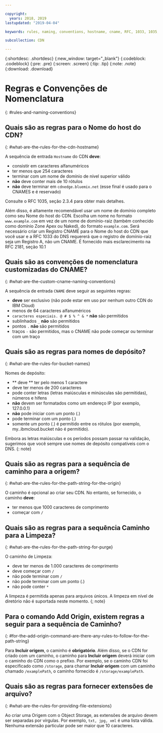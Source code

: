 ```yaml
---

copyright:
  years: 2018, 2019
lastupdated: "2019-04-04"

keywords: rules, naming, conventions, hostname, cname, RFC, 1033, 1035, bucket, path, origin, purge, alphanumeric, top-level domain, valid, string

subcollection: CDN

---
```


{:shortdesc: .shortdesc}
{:new_window: target="_blank"}
{:codeblock: .codeblock}
{:pre: .pre}
{:screen: .screen}
{:tip: .tip}
{:note: .note}
{:download: .download}

# Regras e Convenções de Nomenclatura
{: #rules-and-naming-conventions}

## Quais são as regras para o Nome do host do CDN?
{: #what-are-the-rules-for-the-cdn-hostname}

A sequência de entrada `Hostname` do CDN **deve**:
  * consistir em caracteres alfanuméricos
  * ter menos que 254 caracteres
  * terminar com um nome de domínio de nível superior válido
  * **não** deve conter mais de 10 rótulos
  * **não** deve terminar em `cdnedge.bluemix.net`
(esse final é usado para o CNAMES e é reservado)

Consulte o RFC 1035, seção 2.3.4 para obter mais detalhes. 

Além disso, é altamente recomendável usar um nome de domínio completo como seu Nome do host do CDN. Escolha um nome no formato `www.example.com` em vez de um nome de domínio-raiz (também conhecido como domínio Zone Apex ou Naked), do formato `example.com`. Será necessário criar um Registro CNAME para o Nome do host do CDN que você usar e a RFC 1033 do DNS requererá que o registro de domínio-raiz seja um Registro A, não um CNAME. É fornecido mais esclarecimento na RFC 2181, seção 10.1

## Quais são as convenções de nomenclatura customizadas do CNAME?
{: #what-are-the-custom-cname-naming-conventions}

A sequência de entrada `CNAME` deve seguir as seguintes regras:
  * **deve** ser exclusivo (não pode estar em uso por nenhum outro CDN do IBM Cloud)
  * menos de 64 caracteres alfanuméricos
  * `caracteres especiais. @ # $ % ^ & *` **não** são permitidos
  * sublinhados `_` **não** são permitidos
  * pontos `.` **não** são permitidos
  * traços `-` são permitidos, mas o CNAME não pode começar ou terminar com um traço

## Quais são as regras para nomes de depósito?
{: #what-are-the-rules-for-bucket-names}

Nomes de depósito:
  * ** deve **  ter pelo menos 1 caractere
  * deve ter menos de 200 caracteres
  * pode conter letras (letras maiúsculas e minúsculas são permitidas), números e hifens
  * **não** devem ser formatados como um endereço IP (por exemplo, 127.0.0.1)
  * **não** pode iniciar com um ponto (.)
  * pode terminar com um ponto (.)
  * somente um ponto (.) é permitido entre os rótulos (por exemplo, my..ibmcloud.bucket não é permitido).

Embora as letras maiúsculas e os períodos possam passar na validação, sugerimos que você sempre use nomes de depósito compatíveis com o DNS.
{: note}

## Quais são as regras para a sequência de caminho para a origem?
{: #what-are-the-rules-for-the-path-string-for-the-origin}

O caminho é opcional ao criar seu CDN. No entanto, se fornecido, o caminho **deve**:
  * ter menos que 1000 caracteres de comprimento
  * começar com  ` / `

## Quais são as regras para a sequência Caminho para a Limpeza?
{: #what-are-the-rules-for-the-path-string-for-purge}

O caminho de Limpeza:
  * deve ter menos de 1.000 caracteres de comprimento
  * deve começar com  ` / `
  * não pode terminar com  ` / `
  * não pode terminar com um ponto (.)
  * não pode conter `*`

A limpeza é permitida apenas para arquivos únicos. A limpeza em nível de diretório não é suportada neste momento.
{; note}

## Para o comando **Add Origin**, existem regras a seguir para a sequência de Caminho?
{: #for-the-add-origin-command-are-there-any-rules-to-follow-for-the-path-string}

Para **Incluir origem**, o caminho é **obrigatório**. Além disso, se o CDN for criado com um caminho, o caminho para **Incluir origem** deverá iniciar com o caminho do CDN como o prefixo. Por exemplo, se o caminho CDN foi especificado como `/storage`, para chamar
**Incluir origem** com um caminho chamado `/examplePath`,
o caminho fornecido é `/storage/examplePath`.

## Quais são as regras para fornecer extensões de arquivo?
{: #what-are-the-rules-for-providing-file-extensions}

Ao criar uma Origem com o Object Storage, as extensões de arquivo devem ser separadas por
vírgulas. Por exemplo, `txt, jpg, xml` é uma lista válida. Nenhuma extensão particular pode ser maior que 10 caracteres.
